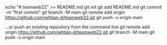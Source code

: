 echo "# teamweb22" >> README.md
git init
git add README.md
git commit -m "first commit"
git branch -M main
git remote add origin https://github.com/whtian-d/teamweb22.git
git push -u origin main
                
…or push an existing repository from the command line
git remote add origin https://github.com/whtian-d/teamweb22.git
git branch -M main
git push -u origin main